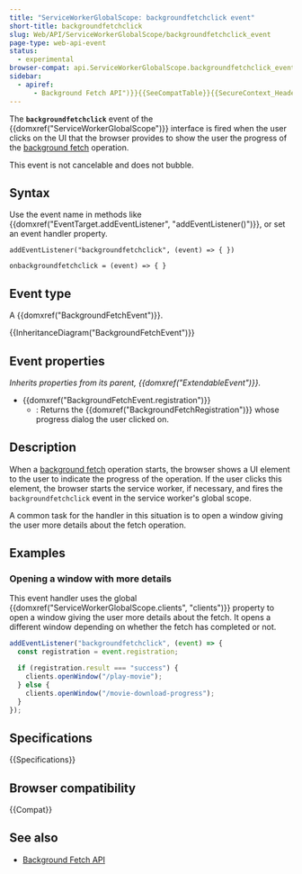 ```yaml
---
title: "ServiceWorkerGlobalScope: backgroundfetchclick event"
short-title: backgroundfetchclick
slug: Web/API/ServiceWorkerGlobalScope/backgroundfetchclick_event
page-type: web-api-event
status:
  - experimental
browser-compat: api.ServiceWorkerGlobalScope.backgroundfetchclick_event
sidebar:
  - apiref:
      - Background Fetch API")}}{{SeeCompatTable}}{{SecureContext_Header}}{{AvailableInWorkers("service
---
```


The **`backgroundfetchclick`** event of the {{domxref("ServiceWorkerGlobalScope")}} interface is fired when the user clicks on the UI that the browser provides to show the user the progress of the [background fetch](/en-US/docs/Web/API/Background_Fetch_API) operation.

This event is not cancelable and does not bubble.

## Syntax

Use the event name in methods like {{domxref("EventTarget.addEventListener", "addEventListener()")}}, or set an event handler property.

```js-nolint
addEventListener("backgroundfetchclick", (event) => { })

onbackgroundfetchclick = (event) => { }
```

## Event type

A {{domxref("BackgroundFetchEvent")}}.

{{InheritanceDiagram("BackgroundFetchEvent")}}

## Event properties

_Inherits properties from its parent, {{domxref("ExtendableEvent")}}._

- {{domxref("BackgroundFetchEvent.registration")}}
  - : Returns the {{domxref("BackgroundFetchRegistration")}} whose progress dialog the user clicked on.

## Description

When a [background fetch](/en-US/docs/Web/API/Background_Fetch_API) operation starts, the browser shows a UI element to the user to indicate the progress of the operation. If the user clicks this element, the browser starts the service worker, if necessary, and fires the `backgroundfetchclick` event in the service worker's global scope.

A common task for the handler in this situation is to open a window giving the user more details about the fetch operation.

## Examples

### Opening a window with more details

This event handler uses the global {{domxref("ServiceWorkerGlobalScope.clients", "clients")}} property to open a window giving the user more details about the fetch. It opens a different window depending on whether the fetch has completed or not.

```js
addEventListener("backgroundfetchclick", (event) => {
  const registration = event.registration;

  if (registration.result === "success") {
    clients.openWindow("/play-movie");
  } else {
    clients.openWindow("/movie-download-progress");
  }
});
```

## Specifications

{{Specifications}}

## Browser compatibility

{{Compat}}

## See also

- [Background Fetch API](/en-US/docs/Web/API/Background_Fetch_API)
